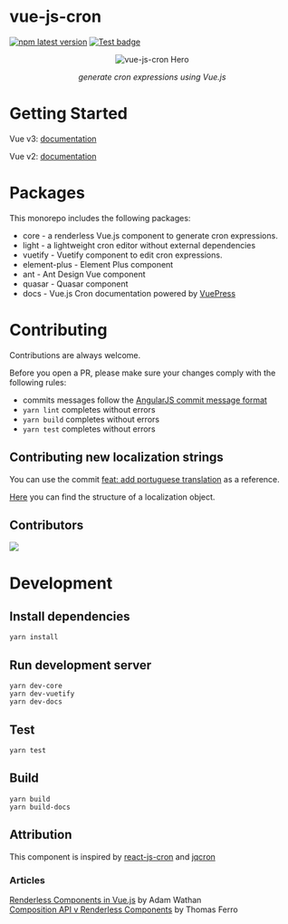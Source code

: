# vue-js-cron 
[![npm latest version](https://img.shields.io/npm/v/@vue-js-cron/core)](https://www.npmjs.com/package/@vue-js-cron/core) 
[![Test badge](https://github.com/abichinger/vue-js-cron/actions/workflows/test.yml/badge.svg?branch=main)](https://github.com/abichinger/vue-js-cron/actions?query=workflow%3ATest+branch%3Amain)

<p align="center">
<img src="./assets/vue-js-cron-hero.png" alt="vue-js-cron Hero">
</p>
<p align="center">
    <em>generate cron expressions using Vue.js</em>
</p>

# Getting Started

Vue v3: [documentation](https://abichinger.github.io/vue-js-cron)

Vue v2: [documentation](https://abichinger.github.io/vue-js-cron/vue2)

# Packages

This monorepo includes the following packages:

- core - a renderless Vue.js component to generate cron expressions.
- light - a lightweight cron editor without external dependencies
- vuetify - Vuetify component to edit cron expressions.
- element-plus - Element Plus component
- ant - Ant Design Vue component
- quasar - Quasar component
- docs - Vue.js Cron documentation powered by [VuePress](https://vuepress.vuejs.org/)

# Contributing

Contributions are always welcome.

Before you open a PR, please make sure your changes comply with the following rules:
- commits messages follow the [AngularJS commit message format](https://github.com/angular/angular/blob/main/CONTRIBUTING.md#commit)
- `yarn lint` completes without errors
- `yarn build` completes without errors
- `yarn test` completes without errors

## Contributing new localization strings

You can use the commit [feat: add portuguese translation](https://github.com/abichinger/vue-js-cron/commit/64fbe1e7b30bd07e4e61b11cf98292f1cc81bfd4) as a reference.

[Here](https://abichinger.github.io/vue-js-cron/api/core.html#types) you can find the structure of a localization object.

## Contributors
<a href="https://github.com/abichinger/vue-js-cron/graphs/contributors">
  <img src="https://contrib.rocks/image?repo=abichinger/vue-js-cron" />
</a>

# Development

## Install dependencies
```
yarn install
```

## Run development server
```
yarn dev-core
yarn dev-vuetify
yarn dev-docs
```

## Test
```
yarn test
```

## Build
```
yarn build
yarn build-docs
```

## Attribution

This component is inspired by [react-js-cron](https://github.com/xrutayisire/react-js-cron) and [jqcron](https://github.com/arnapou/jqcron)

### Articles

[Renderless Components in Vue.js](https://adamwathan.me/renderless-components-in-vuejs/) by Adam Wathan
<br />
[Composition API v Renderless Components](https://dev.to/thomasferro/composition-api-v-renderless-components-let-s-use-vue-3-s-features-to-clean-our-components-n25) by Thomas Ferro